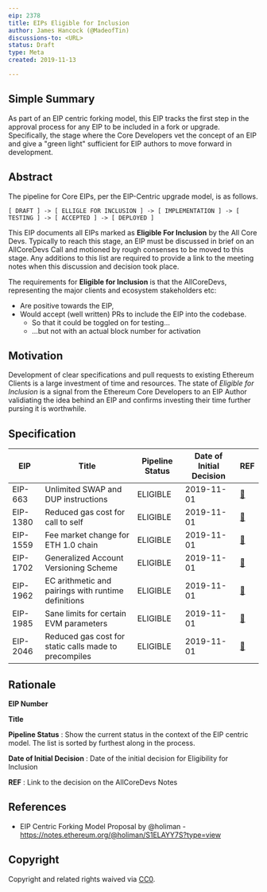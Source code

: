 ```yaml
---
eip: 2378
title: EIPs Eligible for Inclusion
author: James Hancock (@MadeofTin)
discussions-to: <URL>
status: Draft
type: Meta
created: 2019-11-13

---
```


<!--You can leave these HTML comments in your merged EIP and delete the visible duplicate text guides, they will not appear and may be helpful to refer to if you edit it again. This is the suggested template for new EIPs. Note that an EIP number will be assigned by an editor. When opening a pull request to submit your EIP, please use an abbreviated title in the filename, `eip-draft_title_abbrev.md`. The title should be 44 characters or less.-->

## Simple Summary
<!--"If you can't explain it simply, you don't understand it well enough." Provide a simplified and layman-accessible explanation of the EIP.-->

As part of an EIP centric forking model, this EIP tracks the first step in the approval process for any EIP to be included in a fork or upgrade. Specifically, the stage where the Core Developers vet the concept of an EIP and give a "green light" sufficient for EIP authors to move forward in development.

## Abstract
<!--A short (~200 word) description of the technical issue being addressed.-->

The pipeline for Core EIPs, per the EIP-Centric upgrade model, is as follows.
```
[ DRAFT ] -> [ ELLIGLE FOR INCLUSION ] -> [ IMPLEMENTATION ] -> [ TESTING ] -> [ ACCEPTED ] -> [ DEPLOYED ]
```

This EIP documents all EIPs marked as **Eligible For Inclusion** by the All Core Devs. Typically to reach this stage, an EIP must be discussed in brief on an AllCoreDevs Call and motioned by rough consenses to be moved to this stage. Any additions to this list are required to provide a link to the meeting notes when this discussion and decision took place.

The requirements for **Eligible for Inclusion** is that the AllCoreDevs, representing the major clients and ecosystem stakeholders etc:

 - Are positive towards the EIP,
 - Would accept (well written) PRs to include the EIP into the codebase.
    - So that it could be toggled on for testing…
    - …but not with an actual block number for activation

## Motivation
<!--The motivation is critical for EIPs that want to change the Ethereum protocol. It should clearly explain why the existing protocol specification is inadequate to address the problem that the EIP solves. EIP submissions without sufficient motivation may be rejected outright.-->

Development of clear specifications and pull requests to existing Ethereum Clients is a large investment of time and resources. The state of *Eligible for Inclusion* is a signal from the Ethereum Core Developers to an EIP Author validiating the idea behind an EIP and  confirms investing their time further pursing it is worthwhile.

## Specification

| EIP      | Title                              | Pipeline Status | Date of Initial Decision | REF |
| -------- | ----------------------------------------------------- | -------- | ---------- | ---- | 
| EIP-663  | Unlimited SWAP and DUP instructions                   | ELIGIBLE | 2019-11-01 | [🔗](https://github.com/ethereum/pm/blob/master/All%20Core%20Devs%20Meetings/Meeting%2074.md) |
| EIP-1380 | Reduced gas cost for call to self                     | ELIGIBLE | 2019-11-01 | [🔗](https://github.com/ethereum/pm/blob/master/All%20Core%20Devs%20Meetings/Meeting%2074.md) |
| EIP-1559 | Fee market change for ETH 1.0 chain                   | ELIGIBLE | 2019-11-01 | [🔗](https://github.com/ethereum/pm/blob/master/All%20Core%20Devs%20Meetings/Meeting%2074.md) |
| EIP-1702 | Generalized Account Versioning Scheme                 | ELIGIBLE | 2019-11-01 | [🔗](https://github.com/ethereum/pm/blob/master/All%20Core%20Devs%20Meetings/Meeting%2074.md) |
| EIP-1962 | EC arithmetic and pairings with runtime definitions   | ELIGIBLE | 2019-11-01 | [🔗](https://github.com/ethereum/pm/blob/master/All%20Core%20Devs%20Meetings/Meeting%2074.md) |
| EIP-1985 | Sane limits for certain EVM parameters                | ELIGIBLE | 2019-11-01 | [🔗](https://github.com/ethereum/pm/blob/master/All%20Core%20Devs%20Meetings/Meeting%2074.md) |
| EIP-2046 | Reduced gas cost for static calls made to precompiles | ELIGIBLE | 2019-11-01 | [🔗](https://github.com/ethereum/pm/blob/master/All%20Core%20Devs%20Meetings/Meeting%2074.md) |


## Rationale

**EIP Number**

**Title**

**Pipeline Status** : Show the current status in the context of the EIP centric model. The list is sorted by furthest along in the process.

**Date of Initial Decision** : Date of the initial decision for Eligibility for Inclusion

**REF** : Link to the decision on the AllCoreDevs Notes


## References

 - EIP Centric Forking Model Proposal by @holiman - https://notes.ethereum.org/@holiman/S1ELAYY7S?type=view



## Copyright
Copyright and related rights waived via [CC0](https://creativecommons.org/publicdomain/zero/1.0/).
